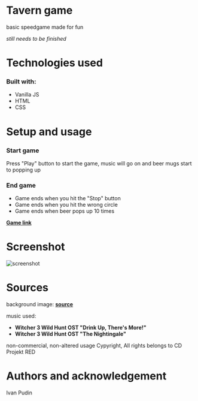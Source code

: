 # Tavern game

basic speedgame made for fun

_still needs to be finished_

# Technologies used

### Built with:

- Vanilla JS
- HTML
- CSS

# Setup and usage

### Start game

Press "Play" button to start the game, music will go on and beer mugs start to popping up

### End game

- Game ends when you hit the "Stop" button
- Game ends when you hit the wrong circle
- Game ends when beer pops up 10 times

[**Game link**](https://public.bc.fi/s2300108/speedgame/)

# Screenshot

![screenshot](content/webpage_screenshot.png)

# Sources

background image: [**source**](https://rare-gallery.com/838466-tavern-the-witcher-3-wild-hunt-men.html)

music used:

- **Witcher 3 Wild Hunt OST "Drink Up, There's More!"**
- **Witcher 3 Wild Hunt OST "The Nightingale"**

non-commercial, non-altered usage
Cypyright, All rights belongs to CD Projekt RED

# Authors and acknowledgement

Ivan Pudin
